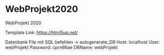 # WebProjekt2020
WebProjekt 2020

Template Link: https://html5up.net/

Datenbank File mit SQL befehlen -> autogenerate_DB
    Host: localhost
    User: webProjekt
    Password: cprn66ae
    DBName: webProjekt